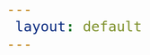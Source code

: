 ```yaml
--- 
 layout: default 
---
```


<style>
/* General font size for all span elements */
span {
    font-size: 25px; 
}
@keyframes fadeIn {
0% { opacity: 0; }
100% { opacity: 1; }
}

#typed-static {
animation: fadeIn ease-in 1s; 
animation-delay: 4s; 
animation-fill-mode: forwards; 
opacity: 0; 
}
</style>

<span id="hello"></span>
<br>
<br>
<span id="summary"></span>
<br>
<br>
<span id="typed-static">I can help you:</span>
<span id="capabilities"></span>
<br>
<br>
<span id="letsgo"></span>

<!-- Load library from the CDN -->
<script src="https://unpkg.com/typed.js@2.1.0/dist/typed.umd.js"></script>

<!-- HELLO NAME TYPED TEXT -->
<script>
var hello = new Typed('#hello', {
    strings: [
    'Hey <strong class="typed-strong" style= "color: black;">Brian,</strong>'
    ],
    typeSpeed: 30,
    startDelay: 250,
    smartBackspace: false,
    loop: false,
    backDelay: 1000, // Delay period after the text is typed out
    showCursor: false,
    cursorChar: '|', 
    preStringTyped: function(arrayPos, self) {
        if (arrayPos === 0) {
            document.getElementById('typed-static').style.visibility = 'visible';
        }
    },
    onReset: function(self) {
        document.getElementById('typed-static').style.visibility = 'hidden';
    }
});
</script>

<!-- SUMMARY TYPED TEXT -->
<script>
var summary = new Typed('#summary', {
    strings: [
    'You have <strong class="typed-strong"><a href="/Brian-Landru/your-vacancies/">44 vacancies</a></strong> across 17 of your 27 properties.',
    ],
    typeSpeed: 30,
    startDelay: 1500,
    smartBackspace: false,
    loop: false,
    backDelay: 1000, // Delay period after the text is typed out
    showCursor: false,
    cursorChar: '|', 
    contentType: 'html', // 
    preStringTyped: function(arrayPos, self) {
        if (arrayPos === 0) {
            document.getElementById('typed-static').style.visibility = 'visible';
        }
    },
    onReset: function(self) {
        document.getElementById('typed-static').style.visibility = 'hidden';
    }
});
</script>

<!-- CAPABILITIES TYPED TEXT -->
<script>
var capabilities = new Typed('#capabilities', {
    strings: [
    '<strong class="typed-strong">find the best tenants</strong>',
    '<strong class="typed-strong">reduce time off market</strong>',
    '<strong class="typed-strong">minimize turnover</strong>', 
    '<strong class="typed-strong">optimize tenant mix</strong>', 
    '<strong class="typed-strong">close deals faster</strong>',
    '<strong class="typed-strong">improve NOI</strong>'
    ],
    typeSpeed: 30,
    backSpeed: 10,
    startDelay: 5000,
    smartBackspace: true,
    loop: true,
    backDelay: 1000, // Delay period after the text is typed out
    showCursor: false,
    cursorChar: '|', 
    preStringTyped: function(arrayPos, self) {
        if (arrayPos === 0) {
            document.getElementById('typed-static').style.visibility = 'visible';
        }
    },
    onReset: function(self) {
        document.getElementById('typed-static').style.visibility = 'hidden';
    }
});
</script>

<!-- CALL TO ACTION -->

<script>
var letsgo = new Typed('#letsgo', {
    strings: [
        '<a href="/Brian-Landru/your-vacancies/" class="typed-strong" style="color: gold;" class="arrow-link"><strong>Let\'s get started </strong></a> <a href="/Brian-Landru/your-vacancies/" class="arrow-link"> </a>'
    ],
    typeSpeed: 30,
    startDelay: 9000,
    smartBackspace: false,
    loop: false,
    backDelay: 500, // Delay period after the text is typed out
    showCursor: false,
    cursorChar: ' ▶', 
    preStringTyped: function(arrayPos, self) {
        if (arrayPos === 0) {
            document.getElementById('typed-static').style.visibility = 'visible';
        }
    },
    onReset: function(self) {
        document.getElementById('typed-static').style.visibility = 'hidden';
    }
});
</script>

<script src="https://cdnjs.cloudflare.com/ajax/libs/animejs/3.2.1/anime.min.js"></script>

<script>
document.addEventListener("DOMContentLoaded", function() {
    const anim = anime.timeline({
        loop: true,
        direction: 'alternate',
    });

    anim
        .add({
            targets: '.hexagon-container #hexagon path',
            strokeDashoffset: [anime.setDashoffset, 0],
            easing: 'easeInOutQuart',
            duration: 2000,
            delay: function(el, i) { return i * 250 },
        })
        .add({
            targets: '.hexagon-container #hexagon #B',
            duration: 1000,
            opacity: 1,
            easing: 'easeInOutQuart'
        });
});
</script>